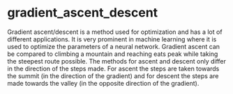 # gradient_ascent_descent
Gradient ascent/descent is a method used for optimization and has a lot of different applications. It is very prominent in machine learning where it is used to optimize the parameters of a neural network. Gradient ascent can be compared to climbing a mountain and reaching eats peak while taking the steepest route possible. The methods for ascent and descent only differ in the direction of the steps made. For ascent the steps are taken towards the summit (in the direction of the gradient) and for descent the steps are made towards the valley (in the opposite direction of the gradient).